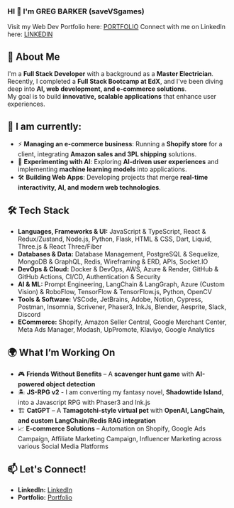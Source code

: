 ### HI 👋 I'm GREG BARKER (saveVSgames)
Visit my Web Dev Portfolio here: [PORTFOLIO](https://my3dportfolio-iqxj.onrender.com/)
Connect with me on LinkedIn here: [LINKEDIN](https://www.linkedin.com/in/greg-barker-savevsgames/)

## 🚀 About Me
I'm a **Full Stack Developer** with a background as a **Master Electrician**.  
Recently, I completed a **Full Stack Bootcamp at EdX**, and I've been diving deep into **AI, web development, and e-commerce solutions**.  
My goal is to build **innovative, scalable applications** that enhance user experiences.

## 📆 I am currently:
- ⚡ **Managing an e-commerce business**: Running a **Shopify store** for a client, integrating **Amazon sales and 3PL shipping** solutions.
- 🤖 **Experimenting with AI**: Exploring **AI-driven user experiences** and implementing **machine learning models** into applications.
- 🛠️ **Building Web Apps**: Developing projects that merge **real-time interactivity, AI, and modern web technologies**.

## 🛠️ Tech Stack
- **Languages, Frameworks & UI:** JavaScript & TypeScript, React & Redux/Zustand, Node.js, Python, Flask, HTML & CSS, Dart, Liquid, Three.js & React Three/Fiber
- **Databases & Data:** Database Management, PostgreSQL & Sequelize, MongoDB & GraphQL, Redis, Wireframing & ERD, APIs, Socket.IO
- **DevOps & Cloud:** Docker & DevOps, AWS, Azure & Render, GitHub & GitHub Actions, CI/CD, Authentication & Security
- **AI & ML:** Prompt Engineering, LangChain & LangGraph, Azure (Custom Vision) & RoboFlow, TensorFlow & TensorFlow.js, Python, OpenCV
- **Tools & Software:** VSCode, JetBrains, Adobe, Notion, Cypress, Postman, Insomnia, Scrivener, Phaser3, InkJs, Blender, Aesprite, Slack, Discord
- **ECommerce:** Shopify, Amazon Seller Central, Google Merchant Center, Meta Ads Manager, Modash, UpPromote, Klaviyo, Google Analytics 


## 🌍 What I’m Working On
- 🎮 **Friends Without Benefits** – A **scavenger hunt game** with **AI-powered object detection**
- 🏝  **JS-RPG v2** - I am converting my fantasy novel, **Shadowtide Island**, into a Javascript RPG with Phaser3 and Ink.js
- 🏗️ **CatGPT** – A **Tamagotchi-style virtual pet** with **OpenAI, LangChain, and custom LangChain/Redis RAG integration**  
- 📈 **E-commerce Solutions** – Automation on Shopify, Google Ads Campaign, Affiliate Marketing Campaign, Influencer Marketing across various Social Media Platforms 

## 📫 Let's Connect! 
- **LinkedIn:** [LinkedIn](https://www.linkedin.com/in/greg-barker-savevsgames/)  
- **Portfolio:** [Portfolio](https://my3dportfolio-iqxj.onrender.com/)  
